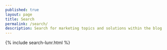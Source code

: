 ```yaml
---
published: true
layout: page
title: Search
permalink: /search/
description: Search for marketing topics and solutions within the blog.
---
```


{% include search-lunr.html %}
